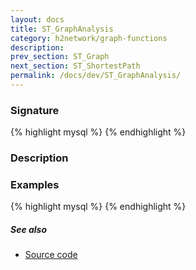```yaml
---
layout: docs
title: ST_GraphAnalysis
category: h2network/graph-functions
description: 
prev_section: ST_Graph
next_section: ST_ShortestPath
permalink: /docs/dev/ST_GraphAnalysis/
---
```


### Signature

{% highlight mysql %}
{% endhighlight %}

### Description


### Examples

{% highlight mysql %}
{% endhighlight %}

##### See also

* <a href="https://github.com/irstv/H2GIS/blob/9ee6a2be0a3442ef4353ff19ef9d92b7a4a3a52a/h2network/src/main/java/org/h2gis/network/graph_creator/ST_GraphAnalysis.java" target="_blank">Source code</a>

